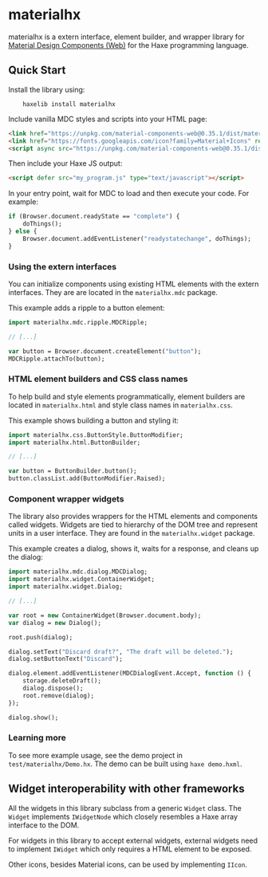 materialhx
==========

materialhx is a extern interface, element builder, and wrapper library for [Material Design Components (Web)](https://github.com/material-components/material-components-web) for the Haxe programming language.


Quick Start
-----------

Install the library using:

        haxelib install materialhx


Include vanilla MDC styles and scripts into your HTML page:

```html
<link href="https://unpkg.com/material-components-web@0.35.1/dist/material-components-web.css" rel="stylesheet">
<link href="https://fonts.googleapis.com/icon?family=Material+Icons" rel="stylesheet">
<script async src="https://unpkg.com/material-components-web@0.35.1/dist/material-components-web.js" type="text/javascript"></script>
```

Then include your Haxe JS output:

```html
<script defer src="my_program.js" type="text/javascript"></script>
```

In your entry point, wait for MDC to load and then execute your code. For example:

```haxe
if (Browser.document.readyState == "complete") {
    doThings();
} else {
    Browser.document.addEventListener("readystatechange", doThings);
}
```

### Using the extern interfaces

You can initialize components using existing HTML elements with the extern interfaces. They are are located in the `materialhx.mdc` package.

This example adds a ripple to a button element:

```haxe
import materialhx.mdc.ripple.MDCRipple;

// [...]

var button = Browser.document.createElement("button");
MDCRipple.attachTo(button);
```


### HTML element builders and CSS class names

To help build and style elements programmatically, element builders are located in `materialhx.html` and style class names in `materialhx.css`.

This example shows building a button and styling it:

```haxe
import materialhx.css.ButtonStyle.ButtonModifier;
import materialhx.html.ButtonBuilder;

// [...]

var button = ButtonBuilder.button();
button.classList.add(ButtonModifier.Raised);
```

### Component wrapper widgets

The library also provides wrappers for the HTML elements and components called widgets. Widgets are tied to hierarchy of the DOM tree and represent units in a user interface. They are found in the `materialhx.widget` package.

This example creates a dialog, shows it, waits for a response, and cleans up the dialog:

```haxe
import materialhx.mdc.dialog.MDCDialog;
import materialhx.widget.ContainerWidget;
import materialhx.widget.Dialog;

// [...]

var root = new ContainerWidget(Browser.document.body);
var dialog = new Dialog();

root.push(dialog);

dialog.setText("Discard draft?", "The draft will be deleted.");
dialog.setButtonText("Discard");

dialog.element.addEventListener(MDCDialogEvent.Accept, function () {
    storage.deleteDraft();
    dialog.dispose();
    root.remove(dialog);
});

dialog.show();
```

### Learning more

To see more example usage, see the demo project in `test/materialhx/Demo.hx`. The demo can be built using `haxe demo.hxml`.


Widget interoperability with other frameworks
---------------------------------------------

All the widgets in this library subclass from a generic `Widget` class. The `Widget` implements `IWidgetNode` which closely resembles a Haxe array interface to the DOM.

For widgets in this library to accept external widgets, external widgets need to implement `IWidget` which only requires a HTML element to be exposed.

Other icons, besides Material icons, can be used by implementing `IIcon`.
